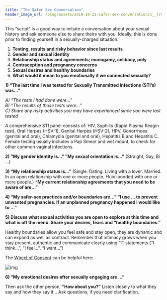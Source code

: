```yaml
---
title: "The Safer Sex Conversation"
header_image_url: /blog/assets/2019-10-21-safer-sex-conversation/1__lrcvVcdNCV0vLeyQowv_A.jpeg
---
```


This “script” is a good way to initiate a conversation about your sexual history and ask someone else to share theirs with you. Ideally, this is done prior to finding yourself in a sexually-charged situation.

1. **Testing, results and risky behavior since last results**
2. **Gender and sexual identity**
3. **Relationship status and agreements; monogamy, celibacy, poly**
4. **Contraception and pregnancy concerns**
5. **Sexual desires and healthy boundaries**
6. **What would it mean to you emotionally if we connected sexually?**

**1) “The last time I was tested for Sexually Transmitted Infections (STI’s) was…”**

*A) “The tests I had done were…”<br />
B) “The results of those tests were…”<br />
C) Share any risky activities you may have experienced since you were last tested*

A comprehensive STI panel consists of: HIV, Syphilis (Rapid Plasma Reagin test), Oral Herpes (HSV-1), Genital Herpes (HSV-2), HPV, Gonorrhoea (genital and oral), Chlamydia (genital and oral), Hepatitis B and Hepatitis C. Female testing usually includes a Pap Smear and wet mount, to check for other common vaginal infections.

**2) “My gender identity is…” “My sexual orientation is…”** (Straight, Gay, Bi …)

**3) “My relationship status is…”** (Single. Dating. Living with a lover. Married. In an open relationship with one or more people. Fluid-bonded with one or more people.) **“My current relationship agreements that you need to be aware of are…”**

**4) “My safer-sex practices and/or boundaries are…” “I use … to prevent unwanted pregnancies. If an unplanned pregnancy happened I would like to …”**

**5) Discuss what sexual activities you are open to explore at this time and what is off the menu. Share your desires, fears and “healthy boundaries.”**

Healthy boundaries allow you feel safe and stay open, they are dynamic and can expand as well as contract. Remember that intimacy grows when you stay present, authentic and communicate clearly using “I”-statements (“I think…”, “I feel…”, “I want…”)

The [Wheel of Consent](https://www.youtube.com/watch?v=auokDp_EA80) can be helpful here:

![img](https://miro.medium.com/max/863/0*0LMp7IPl7Jv0omFH)

**6) “My emotional desires after sexually engaging are …”**

Then ask the other person, **“How about you?”** Listen closely to what they say and how they say it… Ask questions, if you need clarification.